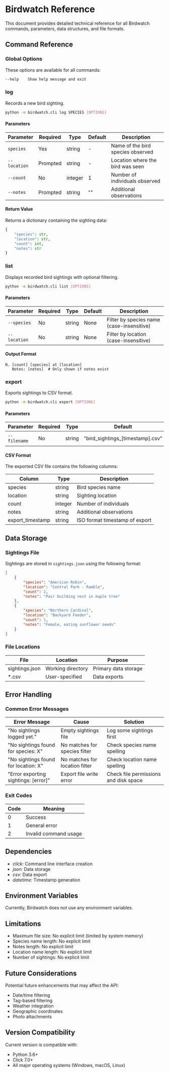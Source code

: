 # Birdwatch Reference

This document provides detailed technical reference for all Birdwatch commands, parameters, data structures, and file formats.

## Command Reference

### Global Options

These options are available for all commands:

```bash
--help    Show help message and exit
```

### log

Records a new bird sighting.

```bash
python -m birdwatch.cli log SPECIES [OPTIONS]
```

#### Parameters

| Parameter | Required | Type | Default | Description |
|-----------|----------|------|---------|-------------|
| `species` | Yes | string | - | Name of the bird species observed |
| `--location` | Prompted | string | - | Location where the bird was seen |
| `--count` | No | integer | 1 | Number of individuals observed |
| `--notes` | Prompted | string | "" | Additional observations |

#### Return Value

Returns a dictionary containing the sighting data:
```python
{
    "species": str,
    "location": str,
    "count": int,
    "notes": str
}
```

### list

Displays recorded bird sightings with optional filtering.

```bash
python -m birdwatch.cli list [OPTIONS]
```

#### Parameters

| Parameter | Required | Type | Default | Description |
|-----------|----------|------|---------|-------------|
| `--species` | No | string | None | Filter by species name (case-insensitive) |
| `--location` | No | string | None | Filter by location (case-insensitive) |

#### Output Format

```
N. [count] [species] at [location]
   Notes: [notes]  # Only shown if notes exist
```

### export

Exports sightings to CSV format.

```bash
python -m birdwatch.cli export [OPTIONS]
```

#### Parameters

| Parameter | Required | Type | Default | Description |
|-----------|----------|------|---------|-------------|
| `--filename` | No | string | "bird_sightings_[timestamp].csv" | Output filename |

#### CSV Format

The exported CSV file contains the following columns:

| Column | Type | Description |
|--------|------|-------------|
| species | string | Bird species name |
| location | string | Sighting location |
| count | integer | Number of individuals |
| notes | string | Additional observations |
| export_timestamp | string | ISO format timestamp of export |

## Data Storage

### Sightings File

Sightings are stored in `sightings.json` using the following format:

```json
[
    {
        "species": "American Robin",
        "location": "Central Park - Ramble",
        "count": 2,
        "notes": "Pair building nest in maple tree"
    },
    {
        "species": "Northern Cardinal",
        "location": "Backyard Feeder",
        "count": 1,
        "notes": "Female, eating sunflower seeds"
    }
]
```

### File Locations

| File | Location | Purpose |
|------|----------|---------|
| sightings.json | Working directory | Primary data storage |
| *.csv | User-specified | Data exports |

## Error Handling

### Common Error Messages

| Error Message | Cause | Solution |
|--------------|-------|----------|
| "No sightings logged yet." | Empty sightings file | Log some sightings first |
| "No sightings found for species: X" | No matches for species filter | Check species name spelling |
| "No sightings found for location: X" | No matches for location filter | Check location name spelling |
| "Error exporting sightings: [error]" | Export file write error | Check file permissions and disk space |

### Exit Codes

| Code | Meaning |
|------|---------|
| 0 | Success |
| 1 | General error |
| 2 | Invalid command usage |

## Dependencies

- *click:* Command line interface creation
- *json:* Data storage
- *csv:* Data export
- *datetime:* Timestamp generation

## Environment Variables

Currently, Birdwatch does not use any environment variables.

## Limitations

- Maximum file size: No explicit limit (limited by system memory)
- Species name length: No explicit limit
- Notes length: No explicit limit
- Location name length: No explicit limit
- Number of sightings: No explicit limit

## Future Considerations

Potential future enhancements that may affect the API:

- Date/time filtering
- Tag-based filtering
- Weather integration
- Geographic coordinates
- Photo attachments

## Version Compatibility

Current version is compatible with:

- Python 3.6+
- Click 7.0+
- All major operating systems (Windows, macOS, Linux)
